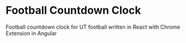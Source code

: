 # Football Countdown Clock
Football countdown clock for UT football written in React with Chrome Extension in Angular
